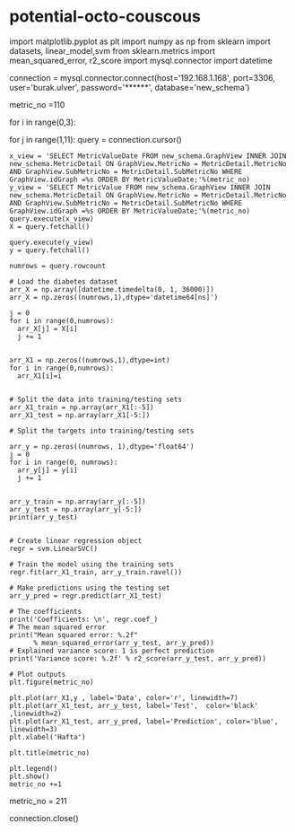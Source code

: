 # potential-octo-couscous

import matplotlib.pyplot as plt
import numpy as np
from sklearn import datasets, linear_model,svm
from sklearn.metrics import mean_squared_error, r2_score
import mysql.connector
import datetime

connection = mysql.connector.connect(host='192.168.1.168',
                                     port=3306,
                                     user='burak.ulver',
                                     password='******',
                                     database='new_schema')

metric_no =110

for i in range(0,3):
  
  for j in range(1,11):
    query = connection.cursor()

    x_view = 'SELECT MetricValueDate FROM new_schema.GraphView INNER JOIN new_schema.MetricDetail ON GraphView.MetricNo = MetricDetail.MetricNo AND GraphView.SubMetricNo = MetricDetail.SubMetricNo WHERE GraphView.idGraph =%s ORDER BY MetricValueDate;'%(metric_no)
    y_view = 'SELECT MetricValue FROM new_schema.GraphView INNER JOIN new_schema.MetricDetail ON GraphView.MetricNo = MetricDetail.MetricNo AND GraphView.SubMetricNo = MetricDetail.SubMetricNo WHERE GraphView.idGraph =%s ORDER BY MetricValueDate;'%(metric_no)
    query.execute(x_view)
    X = query.fetchall()

    query.execute(y_view)
    y = query.fetchall()

    numrows = query.rowcount

    # Load the diabetes dataset
    arr_X = np.array([datetime.timedelta(0, 1, 36000)])
    arr_X = np.zeros((numrows,1),dtype='datetime64[ns]')

    j = 0
    for i in range(0,numrows):
      arr_X[j] = X[i]
      j += 1
    

    arr_X1 = np.zeros((numrows,1),dtype=int)
    for i in range(0,numrows):
      arr_X1[i]=i
  

    # Split the data into training/testing sets
    arr_X1_train = np.array(arr_X1[:-5])
    arr_X1_test = np.array(arr_X1[-5:])

    # Split the targets into training/testing sets

    arr_y = np.zeros((numrows, 1),dtype='float64')
    j = 0
    for i in range(0, numrows):
      arr_y[j] = y[i]
      j += 1


    arr_y_train = np.array(arr_y[:-5])
    arr_y_test = np.array(arr_y[-5:])
    print(arr_y_test)


    # Create linear regression object
    regr = svm.LinearSVC()

    # Train the model using the training sets
    regr.fit(arr_X1_train, arr_y_train.ravel())

    # Make predictions using the testing set
    arr_y_pred = regr.predict(arr_X1_test)

    # The coefficients
    print('Coefficients: \n', regr.coef_)
    # The mean squared error
    print("Mean squared error: %.2f"
          % mean_squared_error(arr_y_test, arr_y_pred))
    # Explained variance score: 1 is perfect prediction
    print('Variance score: %.2f' % r2_score(arr_y_test, arr_y_pred))

    # Plot outputs
    plt.figure(metric_no)

    plt.plot(arr_X1,y , label='Data', color='r', linewidth=7)
    plt.plot(arr_X1_test, arr_y_test, label='Test',  color='black' ,linewidth=2)
    plt.plot(arr_X1_test, arr_y_pred, label='Prediction', color='blue', linewidth=3)
    plt.xlabel('Hafta')
    
    plt.title(metric_no)

    plt.legend()
    plt.show()
    metric_no +=1

  metric_no = 211

connection.close()
